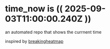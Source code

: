 # time_now is (( 2025-09-03T11:00:00.240Z ))

an automated repo that shows the currnent time

inspired by [breakingheatmap](https://github.com/breakingheatmap/breakingheatmap)